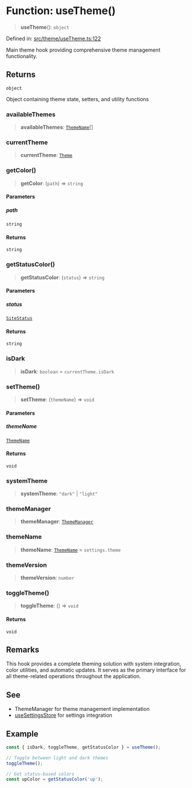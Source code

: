 # Function: useTheme()

> **useTheme**(): `object`

Defined in: [src/theme/useTheme.ts:122](https://github.com/Nick2bad4u/Uptime-Watcher/blob/dca5483e793478722cd3e6e125cafcec5fc771f0/src/theme/useTheme.ts#L122)

Main theme hook providing comprehensive theme management functionality.

## Returns

`object`

Object containing theme state, setters, and utility functions

### availableThemes

> **availableThemes**: [`ThemeName`](../../types/type-aliases/ThemeName.md)[]

### currentTheme

> **currentTheme**: [`Theme`](../../types/interfaces/Theme.md)

### getColor()

> **getColor**: (`path`) => `string`

#### Parameters

##### path

`string`

#### Returns

`string`

### getStatusColor()

> **getStatusColor**: (`status`) => `string`

#### Parameters

##### status

[`SiteStatus`](../../../../shared/types/type-aliases/SiteStatus.md)

#### Returns

`string`

### isDark

> **isDark**: `boolean` = `currentTheme.isDark`

### setTheme()

> **setTheme**: (`themeName`) => `void`

#### Parameters

##### themeName

[`ThemeName`](../../types/type-aliases/ThemeName.md)

#### Returns

`void`

### systemTheme

> **systemTheme**: `"dark"` \| `"light"`

### themeManager

> **themeManager**: [`ThemeManager`](../../ThemeManager/classes/ThemeManager.md)

### themeName

> **themeName**: [`ThemeName`](../../types/type-aliases/ThemeName.md) = `settings.theme`

### themeVersion

> **themeVersion**: `number`

### toggleTheme()

> **toggleTheme**: () => `void`

#### Returns

`void`

## Remarks

This hook provides a complete theming solution with system integration,
color utilities, and automatic updates. It serves as the primary interface
for all theme-related operations throughout the application.

## See

 - ThemeManager for theme management implementation
 - [useSettingsStore](../../../stores/settings/useSettingsStore/variables/useSettingsStore.md) for settings integration

## Example

```typescript
const { isDark, toggleTheme, getStatusColor } = useTheme();

// Toggle between light and dark themes
toggleTheme();

// Get status-based colors
const upColor = getStatusColor('up');
```
